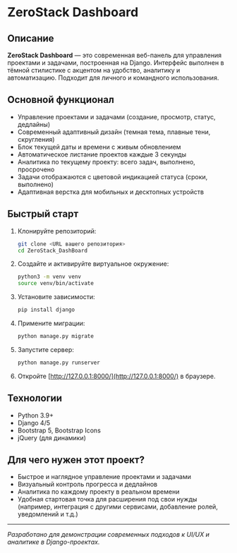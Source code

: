 # ZeroStack Dashboard

## Описание

**ZeroStack Dashboard** — это современная веб-панель для управления проектами и задачами, построенная на Django. Интерфейс выполнен в тёмной стилистике с акцентом на удобство, аналитику и автоматизацию. Подходит для личного и командного использования.

## Основной функционал

- Управление проектами и задачами (создание, просмотр, статус, дедлайны)
- Современный адаптивный дизайн (темная тема, плавные тени, скругления)
- Блок текущей даты и времени с живым обновлением
- Автоматическое листание проектов каждые 3 секунды
- Аналитика по текущему проекту: всего задач, выполнено, просрочено
- Задачи отображаются с цветовой индикацией статуса (сроки, выполнено)
- Адаптивная верстка для мобильных и десктопных устройств

## Быстрый старт

1. Клонируйте репозиторий:
   ```bash
   git clone <URL вашего репозитория>
   cd ZeroStack_DashBoard
   ```
2. Создайте и активируйте виртуальное окружение:
   ```bash
   python3 -m venv venv
   source venv/bin/activate
   ```
3. Установите зависимости:
   ```bash
   pip install django
   ```
4. Примените миграции:
   ```bash
   python manage.py migrate
   ```
5. Запустите сервер:
   ```bash
   python manage.py runserver
   ```
6. Откройте [http://127.0.0.1:8000/](http://127.0.0.1:8000/) в браузере.

## Технологии
- Python 3.9+
- Django 4/5
- Bootstrap 5, Bootstrap Icons
- jQuery (для динамики)

## Для чего нужен этот проект?
- Быстрое и наглядное управление проектами и задачами
- Визуальный контроль прогресса и дедлайнов
- Аналитика по каждому проекту в реальном времени
- Удобная стартовая точка для расширения под свои нужды (например, интеграция с другими сервисами, добавление ролей, уведомлений и т.д.)

---

*Разработано для демонстрации современных подходов к UI/UX и аналитике в Django-проектах.* 